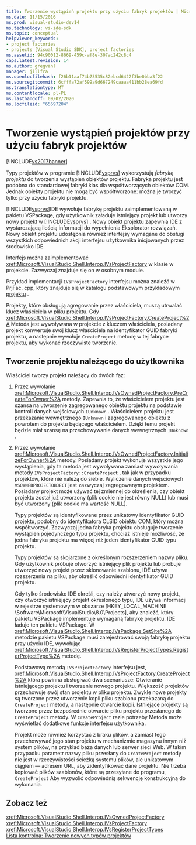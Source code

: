 ```yaml
---
title: Tworzenie wystąpień projektu przy użyciu fabryk projektów | Microsoft Docs
ms.date: 11/15/2016
ms.prod: visual-studio-dev14
ms.technology: vs-ide-sdk
ms.topic: conceptual
helpviewer_keywords:
- project factories
- projects [Visual Studio SDK], project factories
ms.assetid: 94c90012-8669-459c-af8e-307ac242c8c4
caps.latest.revision: 14
ms.author: gregvanl
manager: jillfra
ms.openlocfilehash: f26b11aaf74b73535c82ebcd6422f3be0bba3f22
ms.sourcegitcommit: 6cfffa72af599a9d667249caaaa411bb28ea69fd
ms.translationtype: MT
ms.contentlocale: pl-PL
ms.lasthandoff: 09/02/2020
ms.locfileid: "65697204"
---
```

# <a name="creating-project-instances-by-using-project-factories"></a>Tworzenie wystąpień projektów przy użyciu fabryk projektów
[!INCLUDE[vs2017banner](../../includes/vs2017banner.md)]

Typy projektów w programie [!INCLUDE[vsprvs](../../includes/vsprvs-md.md)] wykorzystują *fabrykę projektu* do tworzenia wystąpień obiektów projektu. Fabryka projektu jest podobna do standardowej fabryki klas dla współtworzących obiektów COM. Jednak obiekty projektu nie mogą być współtworzone: można je tworzyć tylko przy użyciu fabryki projektu.  
  
 [!INCLUDE[vsprvs](../../includes/vsprvs-md.md)]IDE wywołuje fabrykę projektu zaimplementowaną w pakietu VSPackage, gdy użytkownik załaduje istniejący projekt lub utworzy nowy projekt w [!INCLUDE[vsprvs](../../includes/vsprvs-md.md)] . Nowy obiekt projektu zapewnia IDE z wystarczającą ilością informacji do wypełnienia Eksplorator rozwiązań. Nowy obiekt projektu udostępnia również interfejsy wymagane do obsługi wszystkich odpowiednich akcji interfejsu użytkownika inicjowanych przez środowisko IDE.  
  
 Interfejs można zaimplementować <xref:Microsoft.VisualStudio.Shell.Interop.IVsProjectFactory> w klasie w projekcie. Zazwyczaj znajduje się on w osobnym module.  
  
 Przykład implementacji `IVsProjectFactory` interfejsu można znaleźć w PrjFac. cpp, który znajduje się w katalogu podstawowym przykładowym [projektu](https://msdn.microsoft.com/385fd2a3-d9f1-4808-87c2-a3f05a91fc36) .  
  
 Projekty, które obsługują agregowanie przez właściciela, muszą utrwalać klucz właściciela w pliku projektu. Gdy <xref:Microsoft.VisualStudio.Shell.Interop.IVsProjectFactory.CreateProject%2A> Metoda jest wywoływana w projekcie z kluczem właściciela, posiadany projekt konwertuje swój klucz właściciela na identyfikator GUID fabryki projektu, a następnie wywołuje `CreateProject` metodę w tej fabryce projektu, aby wykonać rzeczywiste tworzenie.  
  
## <a name="creating-an-owned-project"></a>Tworzenie projektu należącego do użytkownika  
 Właściciel tworzy projekt należący do dwóch faz:  
  
1. Przez wywołanie <xref:Microsoft.VisualStudio.Shell.Interop.IVsOwnedProjectFactory.PreCreateForOwner%2A> metody. Zapewnia to, że właścicielem projektu jest szansa na utworzenie zagregowanego obiektu projektu na podstawie kontroli danych wejściowych `IUnknown` . Właścicielem projektu jest przekazanie wewnętrznego `IUnknown` i zagregowanego obiektu z powrotem do projektu będącego właścicielem. Dzięki temu projekt będzie miał szansę na przechowywanie danych wewnętrznych `IUnknown` .  
  
2. Przez wywołanie <xref:Microsoft.VisualStudio.Shell.Interop.IVsOwnedProjectFactory.InitializeForOwner%2A> metody. Posiadany projekt wykonuje wszystkie jego wystąpienia, gdy ta metoda jest wywoływana zamiast wywoływania metody `IVsProjectFactory::CreateProject` , tak jak w przypadku projektów, które nie należą do siebie. Wyliczenie danych wejściowych `VSOWNEDPROJECTOBJECT` jest zazwyczaj zagregowanym projektem. Posiadany projekt może używać tej zmiennej do określenia, czy obiekt projektu został już utworzony (plik cookie nie jest równy NULL) lub musi być utworzony (plik cookie ma wartość NULL).  
  
   Typy projektów są identyfikowane przez unikatowy identyfikator GUID projektu, podobny do identyfikatora CLSID obiektu COM, który można współtworzyć. Zazwyczaj jedna fabryka projektu obsługuje tworzenie wystąpień pojedynczego typu projektu, chociaż istnieje możliwość, że jedna fabryka projektu ma więcej niż jeden identyfikator GUID typu projektu.  
  
   Typy projektów są skojarzone z określonym rozszerzeniem nazwy pliku. Gdy użytkownik próbuje otworzyć istniejący plik projektu lub próbuje utworzyć nowy projekt przez sklonowanie szablonu, IDE używa rozszerzenia na pliku, aby określić odpowiedni identyfikator GUID projektu.  
  
   Gdy tylko środowisko IDE określi, czy należy utworzyć nowy projekt, czy otworzyć istniejący projekt określonego typu, IDE używa informacji w rejestrze systemowym w obszarze [HKEY_LOCAL_MACHINE \Software\Microsoft\VisualStudio\8.0\Projects], aby znaleźć, który pakietu VSPackage implementuje wymaganą fabrykę projektu. IDE ładuje ten pakietu VSPackage. W <xref:Microsoft.VisualStudio.Shell.Interop.IVsPackage.SetSite%2A> metodzie pakietu VSPackage musi zarejestrować swoją fabrykę projektu przy użyciu IDE, wywołując <xref:Microsoft.VisualStudio.Shell.Interop.IVsRegisterProjectTypes.RegisterProjectType%2A> metodę.  
  
   Podstawową metodą `IVsProjectFactory` interfejsu jest, <xref:Microsoft.VisualStudio.Shell.Interop.IVsProjectFactory.CreateProject%2A> która powinna obsługiwać dwa scenariusze: Otwieranie istniejącego projektu i tworzenie nowego projektu. Większość projektów przechowuje swój stan projektu w pliku projektu. Zwykle nowe projekty są tworzone przez utworzenie kopii pliku szablonu przekazaną do `CreateProject` metody, a następnie otwarcie kopii. Istniejące projekty są tworzone przez bezpośrednie otwarcie pliku projektu przesłanego do `CreateProject` metody. W `CreateProject` razie potrzeby Metoda może wyświetlać dodatkowe funkcje interfejsu użytkownika.  
  
   Projekt może również korzystać z braku plików, a zamiast tego przechowywać jego stan projektu w mechanizmie magazynu innym niż system plików, na przykład baza danych lub serwer sieci Web. W takim przypadku parametr nazwy pliku przesłany do `CreateProject` metody nie jest w rzeczywistości ścieżką systemu plików, ale unikatowym ciągiem — adresem URL, aby zidentyfikować dane projektu. Nie trzeba kopiować plików szablonów, które są przesyłane do programu, `CreateProject` Aby wyzwolić odpowiednią sekwencję konstrukcyjną do wykonania.  
  
## <a name="see-also"></a>Zobacz też  
 <xref:Microsoft.VisualStudio.Shell.Interop.IVsOwnedProjectFactory>   
 <xref:Microsoft.VisualStudio.Shell.Interop.IVsProjectFactory>   
 <xref:Microsoft.VisualStudio.Shell.Interop.IVsRegisterProjectTypes>   
 [Lista kontrolna: Tworzenie nowych typów projektów](../../extensibility/internals/checklist-creating-new-project-types.md)
